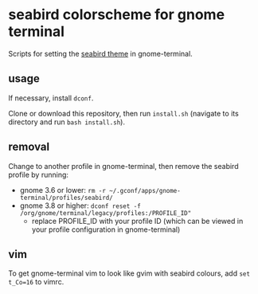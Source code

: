 # seabird colorscheme for gnome terminal

Scripts for setting the [seabird theme](https://github.com/nightsense/seabird) in gnome-terminal.

## usage

If necessary, install `dconf`.

Clone or download this repository, then run `install.sh` (navigate to its directory and run `bash install.sh`).

## removal

Change to another profile in gnome-terminal, then remove the seabird profile by running:

- gnome 3.6 or lower: `rm -r ~/.gconf/apps/gnome-terminal/profiles/seabird/`
- gnome 3.8 or higher: `dconf reset -f /org/gnome/terminal/legacy/profiles:/PROFILE_ID"`
  - replace PROFILE_ID with your profile ID (which can be viewed in your profile configuration in gnome-terminal)

## vim

To get gnome-terminal vim to look like gvim with seabird colours, add `set t_Co=16` to vimrc.
